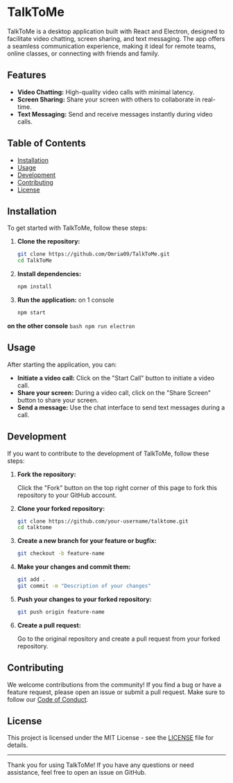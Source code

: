 # TalkToMe

TalkToMe is a desktop application built with React and Electron, designed to facilitate video chatting, screen sharing, and text messaging. The app offers a seamless communication experience, making it ideal for remote teams, online classes, or connecting with friends and family.

## Features

- **Video Chatting:** High-quality video calls with minimal latency.
- **Screen Sharing:** Share your screen with others to collaborate in real-time.
- **Text Messaging:** Send and receive messages instantly during video calls.

## Table of Contents

- [Installation](#installation)
- [Usage](#usage)
- [Development](#development)
- [Contributing](#contributing)
- [License](#license)

## Installation

To get started with TalkToMe, follow these steps:

1. **Clone the repository:**

    ```bash
    git clone https://github.com/Omria09/TalkToMe.git
    cd TalkToMe
    ```

2. **Install dependencies:**

    ```bash
    npm install
    ```

3. **Run the application:**
on 1 console 
    ```bash
    npm start
    ```
**on the other console**
    ```bash
    npm run electron
    ```
## Usage

After starting the application, you can:

- **Initiate a video call:** Click on the "Start Call" button to initiate a video call.
- **Share your screen:** During a video call, click on the "Share Screen" button to share your screen.
- **Send a message:** Use the chat interface to send text messages during a call.

## Development

If you want to contribute to the development of TalkToMe, follow these steps:

1. **Fork the repository:**

    Click the "Fork" button on the top right corner of this page to fork this repository to your GitHub account.

2. **Clone your forked repository:**

    ```bash
    git clone https://github.com/your-username/talktome.git
    cd talktome
    ```

3. **Create a new branch for your feature or bugfix:**

    ```bash
    git checkout -b feature-name
    ```

4. **Make your changes and commit them:**

    ```bash
    git add .
    git commit -m "Description of your changes"
    ```

5. **Push your changes to your forked repository:**

    ```bash
    git push origin feature-name
    ```

6. **Create a pull request:**

    Go to the original repository and create a pull request from your forked repository.

## Contributing

We welcome contributions from the community! If you find a bug or have a feature request, please open an issue or submit a pull request. Make sure to follow our [Code of Conduct](CODE_OF_CONDUCT.md).

## License

This project is licensed under the MIT License - see the [LICENSE](LICENSE) file for details.

---

Thank you for using TalkToMe! If you have any questions or need assistance, feel free to open an issue on GitHub.
